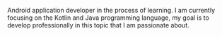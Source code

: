 Android application developer in the process of learning.
I am currently focusing on the Kotlin and Java programming language, my goal is to develop professionally in this topic that I am passionate about.
